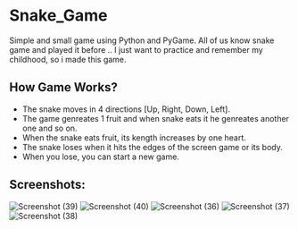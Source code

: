 # Snake_Game
Simple and small game using Python and PyGame.
All of us know snake game and played it before .. I just want to practice and remember my childhood, so i made this game.

## How Game Works?
- The snake moves in 4 directions [Up, Right, Down, Left].
- The game genreates 1 fruit and when snake eats it he genreates another one and so on.
- When the snake eats fruit, its kength increases by one heart.
- The snake loses when it hits the edges of the screen game or its body. 
- When you lose, you can start a new game.

## Screenshots:
![Screenshot (39)](https://user-images.githubusercontent.com/86232978/178490506-154ef456-8dfa-4156-837c-2979f6401520.png)
![Screenshot (40)](https://user-images.githubusercontent.com/86232978/178490524-d6d88458-359b-45bb-92df-1f03bd4d4c26.png)
![Screenshot (36)](https://user-images.githubusercontent.com/86232978/178490536-67f6dcee-281e-46cd-aa0d-cda2a39b87bd.png)
![Screenshot (37)](https://user-images.githubusercontent.com/86232978/178490544-9b98c51f-4327-44bc-9e1e-f17b3270842f.png)
![Screenshot (38)](https://user-images.githubusercontent.com/86232978/178490549-0a499d97-6893-40e2-a283-6e610e63a4de.png)
